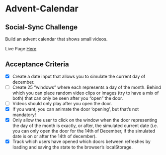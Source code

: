 # Advent-Calendar

## Social-Sync Challenge

Build an advent calendar that shows small videos.

Live Page [Here]()

## Acceptance Criteria

- [x] Create a date input that allows you to simulate the current day of december.
- [ ] Create 25 “windows” where each represents a day of the month. Behind which you can place random video clips or images (try to have a mix of both) that can only be seen after you “open” the door.
- [ ] Videos should only play after you open the door.
- [x] If you want, you can animate the door ‘opening’, but that’s not mandatory!
- [x] Only allow the user to click on the window when the door representing the day of the month is exactly, or after, the simulated current date (i.e. you can only open the door for the 14th of December, if the simulated date is on or after the 14th of december).
- [x] Track which users have opened which doors between refreshes by loading and saving the state to the browser’s localStorage.
